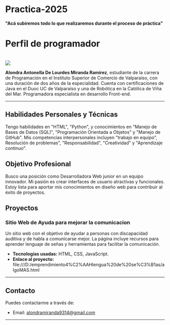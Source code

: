 # Practica-2025
<b>"Acá subiremos todo lo que realizaremos durante el proceso de práctica"</b>

<h1>Perfil de programador</h1>
<br>
<img src=alt="">
<br>
<p>
    <b>Alondra Antonella De Lourdes Miranda Ramírez</b>, estudiante de la carrera de Programación
    en el Instituto Superior de Comercio de Valparaíso, con una duración de dos años de la especialidad.
    Cuenta con certificaciones de Java en el Duoc UC de Valparaíso y una de Robótica en la Católica de Viña del Mar.
    Programadora especialista en desarrollo Front-end.
</p>
<hr>

<h2>Habilidades Personales y Técnicas</h2>
<p>
    Tengo habilidades en "HTML", "Python", y conocimientos en "Manejo de Bases de Datos (SQL)", "Programación Orientada a Objetos" y "Manejo de GitHub". 
    Mis competencias interpersonales incluyen "trabajo en equipo", Resolución de problemas", "Responsabilidad", "Creatividad" y "Aprendizaje continuo".
</p>

<h2>Objetivo Profesional</h2>
<p>
    Busco una posición como Desarrolladora Web junior en un equipo innovador. Mi pasión es crear interfaces de usuario atractivas y funcionales. Estoy lista para aportar mis conocimientos en diseño web para contribuir al éxito de proyectos.
</p>
<h2>Proyectos</h2>
<div>
    <h3>Sitio Web de Ayuda para mejorar la comunicacion</h3>
    <p>
        Un sitio web con el objetivo de ayudar a personas con discapacidad auditiva y de habla a comunicarse mejor. La página incluye recursos para aprender lenguaje de señas y herramientas para facilitar la comunicación.
    </p>
    <ul>
        <li><strong>Tecnologías usadas:</strong> HTML, CSS, JavaScript.</li>
        <li><strong>Enlace al proyecto:</strong> file:///D:/emprendimiento4%C2%AAHlengua%20de%20se%C3%B1as/algoMAS.html</li>
    </ul>
</div>
<hr>
<h2>Contacto</h2>
<p>
    Puedes contactarme a través de:
</p>
<ul>
    <li>Email: <a href="alondramiranda9314@gmail.com">alondramiranda9314@gmail.com</a></li>
</ul>
<hr>
